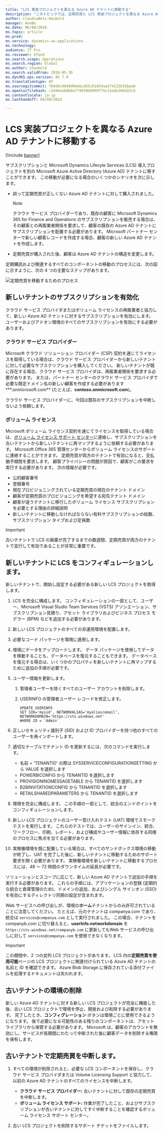 ```yaml
---
title: "LCS 実装プロジェクトを異なる Azure AD テナントに移動する"
description: "このトピックでは、定期売買と LCS 実装プロジェクトを異なる Azure AD テナントに移動する方法について説明します。"
author: ClaudiaBetz-Haubold
manager: AnnBe
ms.date: 06/08/2018
ms.topic: article
ms.prod: 
ms.service: dynamics-ax-applications
ms.technology: 
audience: IT Pro
ms.reviewer: kfend
ms.search.scope: Operations
ms.search.region: Global
ms.author: chaubold
ms.search.validFrom: 2018-05-30
ms.dyn365.ops.version: AX 7.0
ms.translationtype: HT
ms.sourcegitcommit: 764d4c9049d94ebcd55c61654aa2f4133b35bae6
ms.openlocfilehash: c3d46eab0b0a774930dd999f75c21ede266d23cb
ms.contentlocale: ja-jp
ms.lasthandoff: 08/09/2018

---
```


# <a name="move-lcs-implementation-projects-to-different-azure-ad-tenants"></a>LCS 実装プロジェクトを異なる Azure AD テナントに移動する
[!include [banner](../includes/banner.md)]

サブスクリプションと Microsoft Dynamics Lifecyle Services (LCS) 導入プロジェクトを別の Microsoft Azure Active Directory (Azure AD) テナントに移すことができます。 この移動が必要になる場合のいくつかのシナリオを次に示します。

- 誤って定期売買が正しくない Azure AD テナントに対して購入されました。

    > [!NOTE]
    > クラウド サービス プロバイダーであり、既存の顧客に Microsoft Dynamics 365 for Finance and Operations のサブスクリプションを販売する場合は、その顧客との再販業者関係を要求して、顧客の既存の Azure AD テナントにサブスクリプションを配置する必要があります。 Microsoft パートナー センターで新しい顧客レコードを作成する場合、顧客の新しい Azure AD テナントを作成します。

- 定期売買が購入された後、顧客は Azure AD テナントの構造を変更します。

定期購読および関連するすべてのコンポーネントの移動のプロセスには、次の図に示すように、次の 4 つの主要なステップがあります。

![定期売買を移動するためのプロセス](./media/move-subscription-process.png)

## <a name="activate-subscriptions-on-the-new-tenant"></a>新しいテナントのサブスクリプションを有効化
クラウド サービス プロバイダまたはボリューム ライセンスの再販業者と協力して、新しい Azure AD テナントに対するサブスクリプションを有効にします。 ユーザーおよびアドオン環境のすべてのサブスクリプションを有効にする必要があります。

### <a name="cloud-service-provider"></a>クラウド サービス プロバイダー
Microsoft クラウド ソリューション プロバイダー (CSP) 契約を通じてライセンスを取得している場合は、クラウド サービス プロバイダーから新しいテナントに対して必要なサブスクリプションを購入してください。 新しいテナントが既に存在する場合、クラウド サービス プロバイダは、再販業者関係を要求する必要があります。 または、パートナー センターのクラウド サービス プロバイダで必要な既定ドメイン名の新しい顧客を作成する必要があります**\*.onmicrosoft.com** (たとえば、**contoso.onmicrosoft.com**)。

クラウド サービス プロバイダーに、今回は既存のサブスクリプションを中断しないよう依頼します。

### <a name="volume-licensing"></a>ボリューム ライセンス
Microsoft ボリューム ライセンス契約を通じてライセンスを取得している場合は、[ボリューム ライセンス サポート センター](https://www.microsoft.com/Licensing/servicecenter/Help/Contact.aspx)に連絡し、サブスクリプションを古いテナントから新しいテナントに再マップするように依頼する必要があります。 Microsoft Office 365 管理センターからボリューム ライセンスのサポートに連絡することができます。 定期売買が両方のテナントで有効になると、支払猶予期間を要求します。 顧客プライバシーの問題が原因で、顧客がこの要求を実行する必要があります。 次の情報が必要です。

- 公的顧客番号
- 登録番号
- 現在プロビジョニングされている定期売買の現在のテナント ドメイン
- 顧客が定期売買のプロビジョニングを希望する宛先テナント ドメイン
- 顧客が違うテナントに移行したボリューム ライセンス サブスクリプションを必要とする理由の詳細説明
- 新しいテナントに移動しなければならない有料サブスクリプションの総数、サブスクリプション タイプおよび定員数

> [!IMPORTANT]
> 古いテナントで LCS の廃棄が完了するまでの数週間、定期売買が両方のテナントで並行して有効であることが非常に重要です。

## <a name="configure-lcs-on-the-new-tenant"></a>新しいテナントに LCS をコンフィギュレーションします。
新しいテナントで、開始し設定する必要がある新しい LCS プロジェクトを取得します。

1. LCS を完全に構成します。 コンフィギュレーションの一部として、ユーザー、Microsoft Visual Studio Team Services (VSTS) アソシエーション、サブスクリプション見積り、アセット ライブラリおよびビジネス プロセス モデラー (BPM) などを追加する必要があります。
2. 新しい LCS プロジェクトのすべての非運用環境を配置します。
3. 必要なコード パッケージを環境に適用します。
4. 環境にデータをアップロードします。 データ パッケージを使用してデータを移動することも、データベースを復元することもできます。 データベースを復元する場合は、いくつかのプロパティを新しいテナントに再マップするために追加の手順が必要です。
5. ユーザー情報を更新します。

    1. 管理者ユーザーを除くすべてのユーザー アカウントを削除します。
    2. USERINFO の管理者ユーザー レコードを修正します。

        ```
        UPDATE USERINFO
        SET SID='mysid', NETWORKALIAS='myalias/email', NETWORKDOMAIN='https://sts.windows.net'
        WHERE ID = 'Admin'
        ```

6. 正しいセキュリティ識別子 (SID) および ID プロバイダーを持つ他のすべてのユーザーを再インポートします。
7. 適切なテーブルでテナント ID を更新するには、次のコマンドを実行します。

    - 名前 = 'TENANTID' の際は SYSSERVICECONFIGURATIONSETTING から VALUE を選択します
    - POWERBICONFIG から TENANTID を選択します
    - PROVISIONINGMESSAGETABLE から TENANTID を選択します
    - B2BINVITATIONCONFIG から TENANTID を選択します
    - RETAILSHAREDPARAMETERS から TENANTID を選択します

8. 環境を完全に構成します。 この手順の一部として、統合のエンドポイントをコンフィギュレーションします。
9. 新しい LCS プロジェクトのユーザー受け入れテスト (UAT) 環境でスモーク テストを実行します。 これらのテストでは、ユーザーのサインイン、統合、ワークフロー、印刷、レポート、および構成やユーザー情報に依存する同様のプロセスに焦点を当てる必要があります。
10. 実稼働環境を既に配置している場合は、すべてのサンドボックス環境の移動が終了し、UAT を完了した後に、新しいテナントに移動するためのサポート要求を開く必要があります。 実稼働環境を新しいテナントに移動するプロセスには、48 ～ 72 時間のダウンタイムの延長が必要です。

ソリューションとスコープに応じて、新しい Azure AD テナントで追加の手順を実行する必要があります。 これらの手順には、アプリケーションの登録 (定期的な統合と倉庫管理のため)、ドメインの追加、およびシングル サインオン (SSO) を有効にするディレクトリ同期の設定が含まれます。

Web サービスへの呼び出しが、環境の**ホーム**テナントからのみ許可されていることに注意してください。 たとえば、元のテナントは companya.com であり、統合は `services@companya.com` として実行されました。 この場合、テナントを companyb.com に切り替えると、**userInfo.networkdomain** を `https://sts.windows.net/companyb.com` に更新してもWeb サービスの呼び出しに対して `services@companya.com` を使用できなくなります。

> [!IMPORTANT]
> この期間中、2 つの並列 LCS プロジェクトがあります。 LCS 内の**定期売買を使用可能**ページの LCS プロジェクトに関連付けられている Azure AD テナントの名前と ID を確認できます。 Azure Blob Storage に保存されている添付ファイルを処理するドキュメントは失われます。

## <a name="delete-environments-on-the-old-tenant"></a>古いテナントの環境の削除
新しい Azure AD テナントに対する新しい LCS プロジェクトが完全に機能した後、古い LCS プロジェクトで環境を停止、開放および削除する必要があります。 完了したとき、**コンフィグレーション** ボタンは環境ごとに使用できるようになります。 後で必要になる可能性のある残りのコンポーネントは、アセット ライブラリから保管する必要があります。 Microsoft は、顧客のアカウントを無効にし、サービスが長期間にわたって中断された後に顧客データを削除する権限を保有します。

## <a name="suspend-subscriptions-on-the-old-tenant"></a>古いテナントで定期売買を中断します。
1. すべての環境が削除されると、必要な LCS コンポーネントを保存し、クラウド サービス プロバイダまたは Volume Licensing Support と協力して、以前の Azure AD テナントのすべてのライセンスを中断します。

    - **クラウド サービス プロバイダー:** 古いテナントに対して既存の定期売買を中断します。
    - **ボリューム ライセンス サポート:** 作業が完了したこと、およびサブスクリプションが古いテナントに対してすぐ中断することを確認するボリューム ライセンス サポート センター。

2. 古い LCS プロジェクトを削除するサポート チケットをファイルします。


